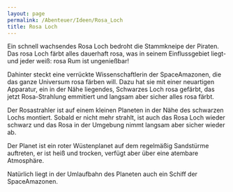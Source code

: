 ```yaml
---
layout: page
permalink: /Abenteuer/Ideen/Rosa_Loch
title: Rosa Loch
---
```




Ein schnell wachsendes Rosa Loch bedroht die Stammkneipe der Piraten. Das rosa Loch färbt alles dauerhaft rosa, was in seinem Einflussgebiet liegt- und jeder weiß: rosa Rum ist ungenießbar!

Dahinter steckt eine verrückte Wissenschaftlerin der SpaceAmazonen, die das ganze Universum rosa färben will. Dazu hat sie mit einer neuartigen Apparatur, ein in der Nähe liegendes, Schwarzes Loch rosa gefärbt, das jetzt Rosa-Strahlung emmitiert und langsam aber sicher alles rosa färbt.

Der Rosastrahler ist auf einem kleinen Planeten in der Nähe des schwarzen Lochs montiert. Sobald er nicht mehr strahlt, ist auch das Rosa Loch wieder schwarz und das Rosa in der Umgebung nimmt langsam aber sicher wieder ab.

Der Planet ist ein roter Wüstenplanet auf dem regelmäßig Sandstürme auftreten, er ist heiß und trocken, verfügt aber über eine atembare Atmosphäre.

Natürlich liegt in der Umlaufbahn des Planeten auch ein Schiff der SpaceAmazonen.
